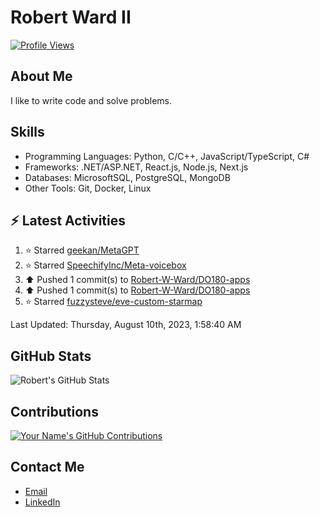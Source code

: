 
# Robert Ward II

[![Profile Views](https://komarev.com/ghpvc/?username=Robert-W-Ward)](https://github.com/Robert-W-Ward)

## About Me
I like to write code and solve problems.

## Skills
- Programming Languages: Python, C/C++, JavaScript/TypeScript, C#
- Frameworks: .NET/ASP.NET, React.js, Node.js, Next.js
- Databases: MicrosoftSQL, PostgreSQL, MongoDB
- Other Tools: Git, Docker, Linux

## :zap: Latest Activities
<!--RECENT_ACTIVITY:start-->
1. ⭐ Starred [geekan/MetaGPT](https://github.com/geekan/MetaGPT)
2. ⭐ Starred [SpeechifyInc/Meta-voicebox](https://github.com/SpeechifyInc/Meta-voicebox)
3. ⬆️ Pushed 1 commit(s) to [Robert-W-Ward/DO180-apps](https://github.com/Robert-W-Ward/DO180-apps)
4. ⬆️ Pushed 1 commit(s) to [Robert-W-Ward/DO180-apps](https://github.com/Robert-W-Ward/DO180-apps)
5. ⭐ Starred [fuzzysteve/eve-custom-starmap](https://github.com/fuzzysteve/eve-custom-starmap)
<!--RECENT_ACTIVITY:end-->

<!--RECENT_ACTIVITY:last_update-->
Last Updated: Thursday, August 10th, 2023, 1:58:40 AM
<!--RECENT_ACTIVITY:last_update_end-->

<!--END_SECTIN:activity-->
## GitHub Stats
![Robert's GitHub Stats](https://github-readme-stats.vercel.app/api?username=Robert-W-Ward&show_icons=true&theme=radical)

## Contributions
[![Your Name's GitHub Contributions](https://github-readme-streak-stats.herokuapp.com/?user=Robert-W-Ward&theme=radical)](https://github.com/your-username)

## Contact Me
- [Email](mailto:robertwesleyward2019@gmail.com)
- [LinkedIn](https://linkedin.com/in/https://www.linkedin.com/in/robert-ward-ii/)
